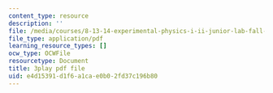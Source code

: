 ```yaml
---
content_type: resource
description: ''
file: /media/courses/8-13-14-experimental-physics-i-ii-junior-lab-fall-2016-spring-2017/e4d15391d1f6a1cae0b02fd37c196b80_bHTpiafiYsY.pdf
file_type: application/pdf
learning_resource_types: []
ocw_type: OCWFile
resourcetype: Document
title: 3play pdf file
uid: e4d15391-d1f6-a1ca-e0b0-2fd37c196b80
---
```

